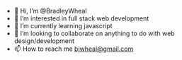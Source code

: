 - 👋 Hi, I’m @BradleyWheal
- 👀 I’m interested in full stack web development
- 🌱 I’m currently learning javascript
- 💞️ I’m looking to collaborate on anything to do with web design/development
- 📫 How to reach me bjwheal@gmail.com

<!---
BradleyWheal/BradleyWheal is a ✨ special ✨ repository because its `README.md` (this file) appears on your GitHub profile.
You can click the Preview link to take a look at your changes.
--->
